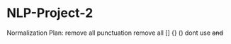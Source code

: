 # NLP-Project-2

Normalization Plan:
remove all punctuation
remove all [] {} ()
dont use <s> and </s>